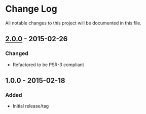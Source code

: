 # Change Log
All notable changes to this project will be documented in this file.

## [2.0.0] - 2015-02-26
### Changed
- Refactored to be PSR-3 compliant

## 1.0.0 - 2015-02-18
### Added
- Initial release/tag

[2.0.0]: https://github.com/eBayEnterprise/magento-log/compare/2.0.0...1.0.0
